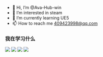 - 👋 Hi, I’m @Ava-Hub-win
- 👀 I’m interested in steam
- 🌱 I’m currently learning UE5
- 📫 How to reach me 409423998@qq.com

<!---
Ava-Hub-win/Ava-Hub-win is a ✨ special ✨ repository because its `README.md` (this file) appears on your GitHub profile.
You can click the Preview link to take a look at your changes.
--->

### 我在学习什么

![](https://img.shields.io/badge/UE5-%E5%AD%A6%E4%B9%A0%E4%B8%AD-red)
![](https://img.shields.io/badge/blender-%E5%AD%A6%E4%B9%A0%E4%B8%AD-red)
![](https://img.shields.io/badge/java-%E5%AD%A6%E4%B9%A0%E4%B8%AD-red)
![](https://img.shields.io/badge/python-%E5%AD%A6%E4%B9%A0%E4%B8%AD-red)

